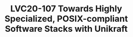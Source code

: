 ---
categories:
- lvc20
description: Increasingly, embedded devices are being equipped with ARM processors.
  Because of ease-of-use and widespread support for drivers and applications, Linux
  is often used as the OS of choice even though it consumes a significant amount of
  the device’s limited resources, and its large Trusted Compute Base (TCB) has resulted
  in a plethora of exploits. In this talk, we will present Unikraft, a fully micro-library
  operating system and build tool which allows for building specialized OSes and software
  stacks targeting one application, while removing unneeded functionality. As a proof
  of concept, we port Unikraft to the Raspberry Pi 3 B+ and to a Xilinx Ultra96-V2.
  On these boards, Unikraft is able to boot in 88-158 milliseconds, consume only hundreds
  of KBs of memory when running real-world applications such as NGINX and ML frameworks
  such as PyTorch, while providing visible reductions in power consumption compared
  to Linux distributions. Unikraft is a Linux Foundation open source project and can
  be found at www.unikraft.org .
image: /assets/images/featured-images/lvc20/LVC20-107.png
session_id: LVC20-107
session_room: '[Track 1] IoT/Edge/Embedded'
session_slot:
  end_time: 2020-09-22 13:20
  start_time: 2020-09-22 12:55
session_speakers:
- speaker_bio: I’m a chief researcher in the systems group at NEC Laboratories Europe
    in Heidelberg, Germany. My main research and work interests lie in the areas of
    high-performance software systems, and in particular specialization, virtualization,
    and the application of machine learning techniques to tackle open problems in
    the systems area. Previously, I received an undergraduate degree with honours
    from the University of Virginia, a Masters in Data Communications, Networks and
    Distributed Systems from University College London (top of the class), and a Ph.D.
    also from UCL. I have published on several top-tier conferences and journals such
    as SOSP, SIGCOMM, NSDI, CoNEXT, and SIGCOMM CCR and regularly act as TPC member
    of conferences and journals such as IMC , INFOCOM, CoNEXT and SIGCOMM CCR.
  speaker_company: ''
  speaker_image: http://avatars.sched.co/2/f1/10468633/avatar.jpg.320x320px.jpg?203
  speaker_name: Felipe Huici
  speaker_position: Chief Researcher, NEC Laboratories Europe GmbH
  speaker_role: attendee, speaker
session_track: IoT and Embedded
tag: session
tags: IoT and Embedded
title: LVC20-107 Towards Highly Specialized, POSIX-compliant Software Stacks with
  Unikraft
amazon_s3_presentation_url: https://static.linaro.org/connect/lvc20/presentations/LVC20-107-0.pdf
amazon_s3_video_url: https://static.linaro.org/connect/lvc20/videos/lvc20-107.mp4
---